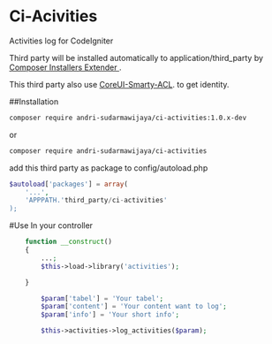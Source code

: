 # Ci-Acivities
Activities log for CodeIgniter


Third party will be installed automatically to application/third_party by [Composer Installers Extender
](https://github.com/oomphinc/composer-installers-extender).


This third party also use [CoreUI-Smarty-ACL](https://github.com/andri-sudarmawijaya/CoreUI-Smarty-ACL).
to get identity.


##Installation
```bash
composer require andri-sudarmawijaya/ci-activities:1.0.x-dev
```
or
```bash
composer require andri-sudarmawijaya/ci-activities
```

add this third party as package to config/autoload.php
```php
$autoload['packages'] = array(
    '...',
    'APPPATH.'third_party/ci-activities'
);
```

#Use
In your controller
```php
    function __construct()
    {
        ...;
        $this->load->library('activities');

    }
```
```php
        $param['tabel'] = 'Your tabel';
        $param['content'] = 'Your content want to log';
        $param['info'] = 'Your short info';

        $this->activities->log_activities($param);
```
